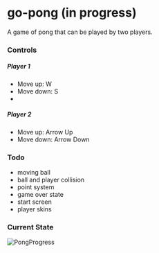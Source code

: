# go-pong (in progress)

A game of pong that can be played by two players.

### Controls

##### Player 1

-   Move up: W
-   Move down: S
-

##### Player 2

-   Move up: Arrow Up
-   Move down: Arrow Down

### Todo

-   moving ball
-   ball and player collision
-   point system
-   game over state
-   start screen
-   player skins

### Current State
![PongProgress](https://user-images.githubusercontent.com/11229485/160543131-6f4d2833-0234-42ad-aa6b-e0b6a6f7be2c.JPG)
